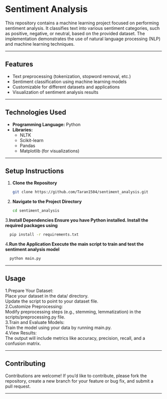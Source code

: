 # Sentiment Analysis

This repository contains a machine learning project focused on performing sentiment analysis. It classifies text into various sentiment categories, such as positive, negative, or neutral, based on the provided dataset. The implementation demonstrates the use of natural language processing (NLP) and machine learning techniques.

---

## Features

- Text preprocessing (tokenization, stopword removal, etc.)
- Sentiment classification using machine learning models
- Customizable for different datasets and applications
- Visualization of sentiment analysis results

---

## Technologies Used

- **Programming Language:** Python
- **Libraries:** 
  - NLTK
  - Scikit-learn
  - Pandas
  - Matplotlib (for visualizations)

---

## Setup Instructions

1. **Clone the Repository**
   ```bash
   git clone https://github.com/Taran1504/sentiment_analysis.git
   ```
2. **Navigate to the Project Directory**
   ```bash
   cd sentiment_analysis
   ```
3.**Install Dependencies Ensure you have Python installed. Install the required packages using**
  ```bash
    pip install -r requirements.txt
  ```
4.**Run the Application Execute the main script to train and test the sentiment analysis model**
  ```bash
    python main.py
  ```

---

## Usage

1.Prepare Your Dataset:  
  Place your dataset in the data/ directory.  
  Update the script to point to your dataset file.  
2.Customize Preprocessing:  
  Modify preprocessing steps (e.g., stemming, lemmatization) in the scripts/preprocessing.py file.  
3.Train and Evaluate Models:  
  Train the model using your data by running main.py.  
4.View Results:  
  The output will include metrics like accuracy, precision, recall, and a confusion matrix.  

---

## Contributing

Contributions are welcome! If you’d like to contribute, please fork the repository, create a new branch for your feature or bug fix, and submit a pull request.

---





